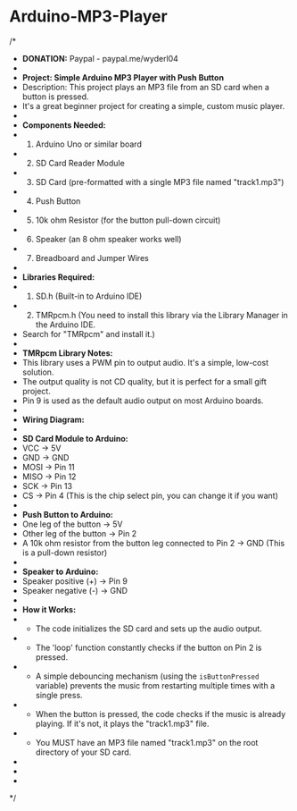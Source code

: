 # Arduino-MP3-Player

/*
 *  **DONATION:** Paypal - paypal.me/wyderl04
 *
 * **Project: Simple Arduino MP3 Player with Push Button**
 * Description: This project plays an MP3 file from an SD card when a button is pressed.
 * It's a great beginner project for creating a simple, custom music player.
 *
 * **Components Needed:**
 * 1. Arduino Uno or similar board
 * 2. SD Card Reader Module
 * 3. SD Card (pre-formatted with a single MP3 file named "track1.mp3")
 * 4. Push Button
 * 5. 10k ohm Resistor (for the button pull-down circuit)
 * 6. Speaker (an 8 ohm speaker works well)
 * 7. Breadboard and Jumper Wires
 *
 * **Libraries Required:**
 * 1. SD.h (Built-in to Arduino IDE)
 * 2. TMRpcm.h (You need to install this library via the Library Manager in the Arduino IDE.
 * Search for "TMRpcm" and install it.)
 *
 * **TMRpcm Library Notes:**
 * This library uses a PWM pin to output audio. It's a simple, low-cost solution.
 * The output quality is not CD quality, but it is perfect for a small gift project.
 * Pin 9 is used as the default audio output on most Arduino boards.
 *
 * **Wiring Diagram:**
 *
 * **SD Card Module to Arduino:**
 * VCC -> 5V
 * GND -> GND
 * MOSI -> Pin 11
 * MISO -> Pin 12
 * SCK -> Pin 13
 * CS -> Pin 4 (This is the chip select pin, you can change it if you want)
 *
 * **Push Button to Arduino:**
 * One leg of the button -> 5V
 * Other leg of the button -> Pin 2
 * A 10k ohm resistor from the button leg connected to Pin 2 -> GND (This is a pull-down resistor)
 *
 * **Speaker to Arduino:**
 * Speaker positive (+) -> Pin 9
 * Speaker negative (-) -> GND
 *
 * **How it Works:**
 * - The code initializes the SD card and sets up the audio output.
 * - The 'loop' function constantly checks if the button on Pin 2 is pressed.
 * - A simple debouncing mechanism (using the `isButtonPressed` variable) prevents the music from restarting multiple times with a single press.
 * - When the button is pressed, the code checks if the music is already playing. If it's not, it plays the "track1.mp3" file.
 * - You MUST have an MP3 file named "track1.mp3" on the root directory of your SD card.
 * 
 * 
 *
 */

